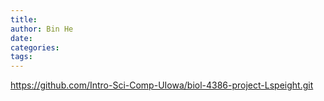 ```yaml
---
title: 
author: Bin He
date: 
categories:
tags:
---
```


<https://github.com/Intro-Sci-Comp-UIowa/biol-4386-project-Lspeight.git>
